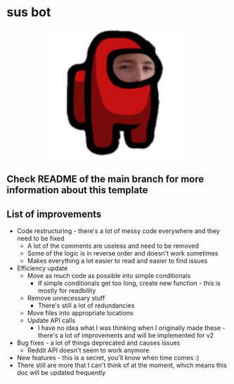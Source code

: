 # sus bot

<p align="center">
<img src="img/susbot.png" alt="susbot logo" height=300>
</p>

## Check README of the main branch for more information about this template

## List of improvements
- Code restructuring - there's a lot of messy code everywhere and they need to be fixed
  - A lot of the comments are useless and need to be removed
  - Some of the logic is in reverse order and doesn't work sometimes
  - Makes everything a lot easier to read and easier to find issues
- Efficiency update
  - Move as much code as possible into simple conditionals
    - If simple conditionals get too long, create new function - this is mostly for readbility
  - Remove unnecessary stuff
    - There's still a lot of redundancies
  - Move files into appropriate locations
  - Update API calls
    - I have no idea what I was thinking when I originally made these - there's a lot of improvements and will be implemented for v2
- Bug fixes - a lot of things deprecated and causes issues
  - Reddit API doesn't seem to work anymore
- New features - this is a secret, you'll know when time comes :)
- There still are more that I can't think of at the moment, which means this doc will be updated frequently